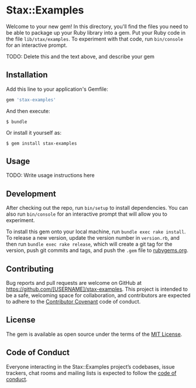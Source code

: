 # Stax::Examples

Welcome to your new gem! In this directory, you'll find the files you need to be able to package up your Ruby library into a gem. Put your Ruby code in the file `lib/stax/examples`. To experiment with that code, run `bin/console` for an interactive prompt.

TODO: Delete this and the text above, and describe your gem

## Installation

Add this line to your application's Gemfile:

```ruby
gem 'stax-examples'
```

And then execute:

    $ bundle

Or install it yourself as:

    $ gem install stax-examples

## Usage

TODO: Write usage instructions here

## Development

After checking out the repo, run `bin/setup` to install dependencies. You can also run `bin/console` for an interactive prompt that will allow you to experiment.

To install this gem onto your local machine, run `bundle exec rake install`. To release a new version, update the version number in `version.rb`, and then run `bundle exec rake release`, which will create a git tag for the version, push git commits and tags, and push the `.gem` file to [rubygems.org](https://rubygems.org).

## Contributing

Bug reports and pull requests are welcome on GitHub at https://github.com/[USERNAME]/stax-examples. This project is intended to be a safe, welcoming space for collaboration, and contributors are expected to adhere to the [Contributor Covenant](http://contributor-covenant.org) code of conduct.

## License

The gem is available as open source under the terms of the [MIT License](https://opensource.org/licenses/MIT).

## Code of Conduct

Everyone interacting in the Stax::Examples project’s codebases, issue trackers, chat rooms and mailing lists is expected to follow the [code of conduct](https://github.com/[USERNAME]/stax-examples/blob/master/CODE_OF_CONDUCT.md).
